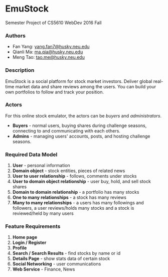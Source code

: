 # EmuStock
Semester Project of CS5610 WebDev 2016 Fall   

### Authors
* Fan Yang: yang.fan7@husky.neu.edu 
* Qianli Ma: ma.qia@husky.neu.edu
* Meng Tao: tao.me@husky.neu.edu

### Description
EmuStock is a social platform for stock market investors. Deliver global real-time market data and share reviews among the users. You can build your own portfolios to follow and track your position.

### Actors
For this online stock emulator, the actors can be *buyers* and *administrators*.  
* **Buyers** - normal users, buying shares during challenge seasons, connecting to and communicating with each others.
* **Admins** - managing users' accounts, posts, and hosting challenge seasons.

### Required Data Model
1. **User** - personal information 
2. **Domain object** - stock entities, pieces of related news
3. **User to user relationship** - follows, comments under stocks 
4. **User to domain object relationship** - user buy, hold, and sell stock shares
5. **Domain to domain relationship** - a portfolio has many stocks 
6. **One to many relationships** - a stock has many reviews
7. **Many to many relationships** - a users has many followings and followers, a user reviews/holds many stocks and a stock is reviewed/held by many users

### Feature Requirements
1. **Home page**
2. **Login / Register**
3. **Profile**
4. **Search / Search Results** - find stocks by name or id
5. **Details Page** - show stats data of certain stock
6. **Social Networking** - user communications
7. **Web Service** - Finance, News
